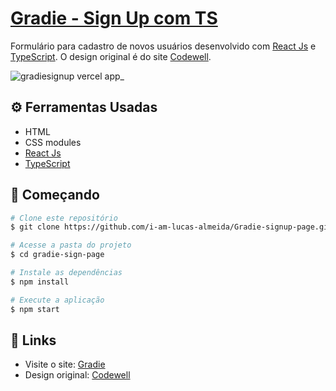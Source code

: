 # [Gradie - Sign Up com TS](https://gradiesignup.vercel.app/)

Formulário para cadastro de novos usuários desenvolvido com [React Js](https://pt-br.reactjs.org/) e [TypeScript](https://www.typescriptlang.org/). 
O design original é do site [Codewell](https://codewell.cc).

![gradiesignup vercel app_](https://user-images.githubusercontent.com/77863766/179426191-02d953cd-bf09-4f00-b567-908088796802.png)

## ⚙️ Ferramentas Usadas

* HTML
* CSS modules
* [React Js](https://pt-br.reactjs.org/)
* [TypeScript](https://www.typescriptlang.org/)

## 🚀 Começando

```bash
# Clone este repositório
$ git clone https://github.com/i-am-lucas-almeida/Gradie-signup-page.git

# Acesse a pasta do projeto
$ cd gradie-sign-page

# Instale as dependências
$ npm install

# Execute a aplicação
$ npm start
```

## 🔗 Links

* Visite o site: [Gradie](https://gradiesignup.vercel.app/)
* Design original: [Codewell](https://codewell.cc)